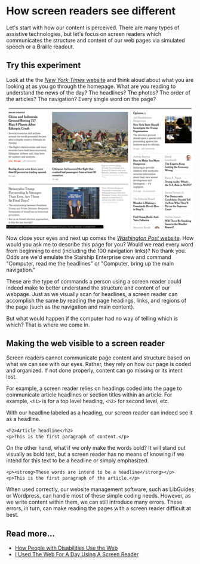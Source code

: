 # How screen readers see different

Let's start with how our content is perceived. There are many types of assistive technologies, but let's focus on screen readers which communicates the structure and content of our web pages via simulated speech or a Braille readout.

## Try this experiment

Look at the the [_New York Times_ website](https://www.nytimes.com) and think aloud about what you are looking at as you go through the homepage. What are you reading to understand the news of the day? The headlines? The photos? The order of the articles? The navigation? Every single word on the page?

![Front page of the New York Times, 11 March 2019.](.gitbook/assets/screen-shot-2019-03-11-at-10.05.00-am.png)

Now close your eyes and next up comes the [_Washington Post_ website](https://www.washingtonpost.com/). How would you ask me to describe this page for you? Would we read every word from beginning to end \(including the 100 navigation links\)? No thank you. Odds are we'd emulate the Starship Enterprise crew and command "Computer, read me the headlines" or "Computer, bring up the main navigation." 

These are the type of commands a person using a screen reader could indeed make to better understand the structure and content of our webpage. Just as we visually scan for headlines, a screen reader can accomplish the same by reading the page headings, links, and regions of the page \(such as the navigation and main content\). 

But what would happen if the computer had no way of telling which is which? That is where we come in.

## Making the web visible to a screen reader

Screen readers cannot communicate page content and structure based on what we can see with our eyes. Rather, they rely on how our page is coded and organized. If not done properly, content can go missing or its intent lost.

For example, a screen reader relies on headings coded into the page to communicate article headlines or section titles within an article. For example, `<h1>` is for a top level heading, `<h2>` for second level, etc.

With our headline labeled as a heading, our screen reader can indeed see it as a headline. 

```markup
<h2>Article headline</h2>
<p>This is the first paragraph of content.</p>
```

On the other hand, what if we only make the words bold? It will stand out visually as bold text, but a screen reader has no means of knowing if we intend for this text to be a headline or simply emphasized.

```markup
<p><strong>These words are intend to be a headline</strong></p>
<p>This is the first paragraph of the article.</p>
```

When used correctly, our website management software, such as LibGuides or Wordpress, can handle most of these simple coding needs. However, as we write content within them, we can still introduce many errors. These errors, in turn, can make reading the pages with a screen reader difficult at best.

## Read more...

* [How People with Disabilities Use the Web](https://www.w3.org/WAI/people-use-web/)
* [I Used The Web For A Day Using A Screen Reader](https://www.smashingmagazine.com/2018/12/voiceover-screen-reader-web-apps/)

